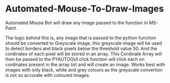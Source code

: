 # Automated-Mouse-To-Draw-Images
Automated Mouse Bot will draw any image passed to the function in MS-Paint.

The logic behind this is, any image that is passed to the python function should be converted to Greyscale image, this greyscale image will be used to detect borders and black pixels below the threshold value 50. And the cordinates of each pixel will be stored in an array. This Cordinate Array will then be passed to the PYAUTOGUI.click function will click each on cordinates present in the array list and will create an image.
Works best with images with only black, white and grey colours as the greyscale convertion is not so accurate with coloured Images.
